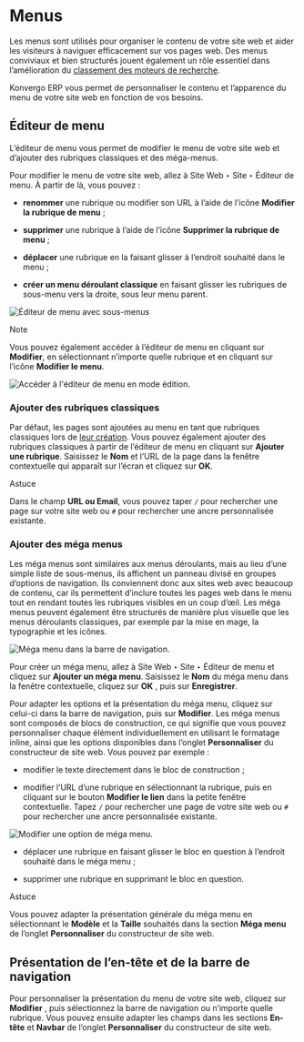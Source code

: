 # Menus

Les menus sont utilisés pour organiser le contenu de votre site web et aider
les visiteurs à naviguer efficacement sur vos pages web. Des menus conviviaux
et bien structurés jouent également un rôle essentiel dans l’amélioration du
[classement des moteurs de recherche](seo).

Konvergo ERP vous permet de personnaliser le contenu et l’apparence du menu de votre
site web en fonction de vos besoins.

## Éditeur de menu

L’éditeur de menu vous permet de modifier le menu de votre site web et
d’ajouter des rubriques classiques et des méga-menus.

Pour modifier le menu de votre site web, allez à Site Web ‣ Site ‣ Éditeur de
menu. À partir de là, vous pouvez :

  * **renommer** une rubrique ou modifier son URL à l’aide de l’icône **Modifier la rubrique de menu** ;

  * **supprimer** une rubrique à l’aide de l’icône **Supprimer la rubrique de menu** ;

  * **déplacer** une rubrique en la faisant glisser à l’endroit souhaité dans le menu ;

  * **créer un menu déroulant classique** en faisant glisser les rubriques de sous-menu vers la droite, sous leur menu parent.

![Éditeur de menu avec sous-menus](../../../../_images/menu-editor.png)
<div class="alert alert-primary">
<p class="alert-title">
Note</p><p>Vous pouvez également accéder à l’éditeur de menu en cliquant sur <b>Modifier</b>, en sélectionnant n’importe quelle rubrique et en cliquant sur l’icône <b>Modifier le menu</b>.</p>
<img alt="Accéder à l'éditeur de menu en mode édition." src="../../../../_images/edit-menu-icon.png"/>
</div>

### Ajouter des rubriques classiques

Par défaut, les pages sont ajoutées au menu en tant que rubriques classiques
lors de [leur création](../pages). Vous pouvez également ajouter des
rubriques classiques à partir de l’éditeur de menu en cliquant sur **Ajouter
une rubrique**. Saisissez le **Nom** et l’URL de la page dans la fenêtre
contextuelle qui apparaît sur l’écran et cliquez sur **OK**.

<div class="alert alert-info">
<p class="alert-title">
Astuce</p><p>Dans le champ <b>URL ou Email</b>, vous pouvez taper <code>/</code> pour rechercher une page sur votre site web ou <code>#</code> pour rechercher une ancre personnalisée existante.</p>
</div>

### Ajouter des méga menus

Les méga menus sont similaires aux menus déroulants, mais au lieu d’une simple
liste de sous-menus, ils affichent un panneau divisé en groupes d’options de
navigation. Ils conviennent donc aux sites web avec beaucoup de contenu, car
ils permettent d’inclure toutes les pages web dans le menu tout en rendant
toutes les rubriques visibles en un coup d’œil. Les méga menus peuvent
également être structurés de manière plus visuelle que les menus déroulants
classiques, par exemple par la mise en mage, la typographie et les icônes.

![Méga menu dans la barre de navigation.](../../../../_images/mega-menu.png)

Pour créer un méga menu, allez à Site Web ‣ Site ‣ Éditeur de menu et cliquez
sur **Ajouter un méga menu**. Saisissez le **Nom** du méga menu dans la
fenêtre contextuelle, cliquez sur **OK** , puis sur **Enregistrer**.

Pour adapter les options et la présentation du méga menu, cliquez sur celui-ci
dans la barre de navigation, puis sur **Modifier**. Les méga menus sont
composés de blocs de construction, ce qui signifie que vous pouvez
personnaliser chaque élément individuellement en utilisant le formatage
inline, ainsi que les options disponibles dans l’onglet **Personnaliser** du
constructeur de site web. Vous pouvez par exemple :

  * modifier le texte directement dans le bloc de construction ;

  * modifier l’URL d’une rubrique en sélectionnant la rubrique, puis en cliquant sur le bouton **Modifier le lien** dans la petite fenêtre contextuelle. Tapez `/` pour rechercher une page de votre site web ou `#` pour rechercher une ancre personnalisée existante.

![Modifier une option de méga menu.](../../../../_images/mega-menu-option.png)

  * déplacer une rubrique en faisant glisser le bloc en question à l’endroit souhaité dans le méga menu ;

  * supprimer une rubrique en supprimant le bloc en question.

<div class="alert alert-info">
<p class="alert-title">
Astuce</p><p>Vous pouvez adapter la présentation générale du méga menu en sélectionnant le <b>Modèle</b> et la <b>Taille</b> souhaités dans la section <b>Méga menu</b> de l’onglet <b>Personnaliser</b> du constructeur de site web.</p>
</div>

## Présentation de l’en-tête et de la barre de navigation

Pour personnaliser la présentation du menu de votre site web, cliquez sur
**Modifier** , puis sélectionnez la barre de navigation ou n’importe quelle
rubrique. Vous pouvez ensuite adapter les champs dans les sections **En-tête**
et **Navbar** de l’onglet **Personnaliser** du constructeur de site web.

